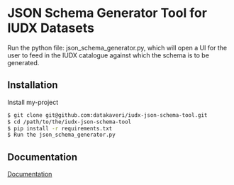 
# JSON Schema Generator Tool for IUDX Datasets

Run the python file: json_schema_generator.py, which will open a UI for the user to feed in the IUDX catalogue against which the schema is to be generated.

## Installation

Install my-project 

```bash
$ git clone git@github.com:datakaveri/iudx-json-schema-tool.git
$ cd /path/to/the/iudx-json-schema-tool
$ pip install -r requirements.txt
$ Run the json_schema_generator.py
```
    
## Documentation

[Documentation](https://docs.google.com/document/d/17a6e6utQEgEsodQTE3klhNSEgKC3NYe8I4zw8wBjOHQ/edit)

